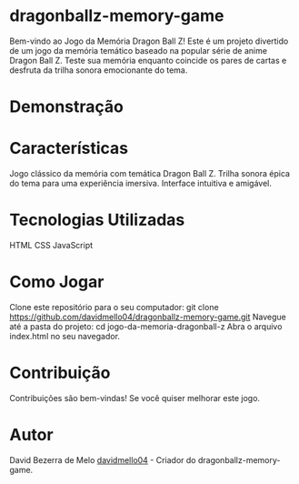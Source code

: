 # dragonballz-memory-game

Bem-vindo ao Jogo da Memória Dragon Ball Z! Este é um projeto divertido de um jogo da memória temático baseado na popular série de anime Dragon Ball Z. Teste sua memória enquanto coincide os pares de cartas e desfruta da trilha sonora emocionante do tema.

# Demonstração


# Características
Jogo clássico da memória com temática Dragon Ball Z.
Trilha sonora épica do tema para uma experiência imersiva.
Interface intuitiva e amigável.

# Tecnologias Utilizadas
HTML
CSS
JavaScript

# Como Jogar
Clone este repositório para o seu computador: git clone https://github.com/davidmello04/dragonballz-memory-game.git
Navegue até a pasta do projeto: cd jogo-da-memoria-dragonball-z
Abra o arquivo index.html no seu navegador.

# Contribuição
Contribuições são bem-vindas! Se você quiser melhorar este jogo.

# Autor
David Bezerra de Melo [davidmello04](https://github.com/davidmello04) - Criador do dragonballz-memory-game.
